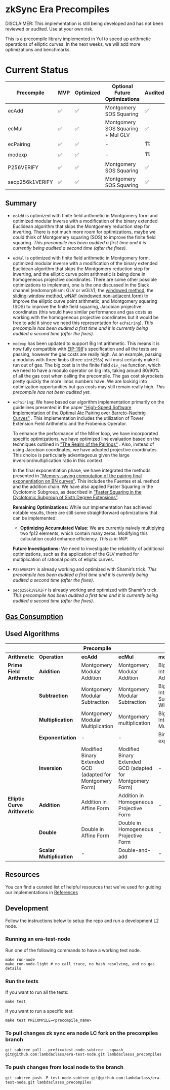 # zkSync Era Precompiles

DISCLAIMER: This implementation is still being developed and has not been reviewed or audited. Use at your own risk.

This is a precompile library implemented in Yul to speed up arithmetic operations of elliptic curves.
In the next weeks, we will add more optimizations and benchmarks.

# Current Status

| Precompile | MVP | Optimized | Optional Future Optimizations | Audited | Comments |
| --- | --- | --- | --- | --- | --- |
| ecAdd | ✅ | ✅ | Montgomery SOS Squaring | ✅ | - |
| ecMul | ✅ | ✅ | Montgomery SOS Squaring + Mul GLV | ✅ | - |
| ecPairing | ✅ | ✅ | - | 🏗️ | - |
| modexp | ✅ | ✅ | - | 🏗️ | - |
| P256VERIFY | ✅ | ✅ | Montgomery SOS Squaring | ✅ | - |
| secp256k1VERIFY | ✅ | ✅ | Montgomery SOS Squaring | ✅ | - |

## Summary

- `ecAdd` is optimized with finite field arithmetic in Montgomery form and optimized modular inverse with a modification of the binary extended Euclidean algorithm that skips the Montgomery reduction step for inverting. There is not much more room for optimizations, maybe we could think of Montgomery squaring (SOS) to improve the finite field squaring. *This precompile has been audited a first time and it is currently being audited a second time (after the fixes).*
- `ecMul` is optimized with finite field arithmetic in Montgomery form, optimized modular inverse with a modification of the binary extended Euclidean algorithm that skips the Montgomery reduction step for inverting, and the elliptic curve point arithmetic is being done in homogeneous projective coordinates. There are some other possible optimizations to implement, one is the one discussed in the Slack channel (endomorphism: GLV or wGLV), the [windowed method](https://en.wikipedia.org/wiki/Elliptic_curve_point_multiplication#Windowed_method), the [sliding-window method](https://en.wikipedia.org/wiki/Elliptic_curve_point_multiplication#Sliding-window_method), [wNAF (windowed non-adjacent form)](https://en.wikipedia.org/wiki/Elliptic_curve_point_multiplication#w-ary_non-adjacent_form_(wNAF)_method) to improve the elliptic curve point arithmetic, and Montgomery squaring (SOS) to improve the finite field squaring, Jacobian projective coordinates (this would have similar performance and gas costs as working with the homogeneous projective coordinates but it would be free to add it since we need this representation for `ecPairing`). *This precompile has been audited a first time and it is currently being audited a second time (after the fixes).*
- `modexp` has been updated to support Big Int arithmetic. This means it is now fully compatible with [EIP-198](https://eips.ethereum.org/EIPS/eip-198)'s specification and all the tests are passing, however the gas costs are really high. As an example, passing a modulus with three limbs (three `uint256`s) will most certainly make it run out of gas. The big cost is in the finite field `div_rem` function, which we need to have a modulo operator on big ints, taking around 80/90% of all the gas cost when calling the precompile. The gas cost skyrockets pretty quickly the more limbs numbers have. We are looking into optimization opportunities but gas costs may still remain really high. *This precompile has not been audited yet.*
- `ecPairing`:
    We have based our algorithm implementation primarily on the guidelines presented in the paper ["High-Speed Software Implementation of the Optimal Ate Pairing over Barreto–Naehrig Curves"](https://eprint.iacr.org/2010/354.pdf) . This implementation includes the utilization of Tower Extension Field Arithmetic and the Frobenius Operator.

    To enhance the performance of the Miller loop, we have incorporated specific optimizations, we have optimized line evaluation based on the techniques outlined in ["The Realm of the Pairings"](https://eprint.iacr.org/2013/722.pdf) . Also, instead of using Jacobian coordinates, we have adopted projective coordinates. This choice is particularly advantageous given the large inversion/multiplication ratio in this context.

    In the final exponentiation phase, we have integrated the methods presented in ["Memory-saving computation of the pairing final exponentiation on BN curves"](https://eprint.iacr.org/2015/192.pdf). This includes the Fuentes et al. method and the addition chain. We have also applied Faster Squaring in the Cyclotomic Subgroup, as described in [”Faster Squaring in the Cyclotomic Subgroup of Sixth Degree Extensions”](https://eprint.iacr.org/2009/565.pdf).

    **Remaining Optimizations:** While our implementation has achieved notable results, there are still some straightforward optimizations that can be implemented:

    - **Optimizing Accumulated Value:** We are currently naively multiplying two fp12 elements, which contain many zeros. Modifying this calculation could enhance efficiency. *This is in WIP.*

    **Future Investigations:**  We need to investigate the reliability of additional optimizations, such as the application of the GLV method for multiplication of rational points of elliptic curves.
- `P256VERIFY` is already working and optimized with Shamir’s trick. *This precompile has been audited a first time and it is currently being audited a second time (after the fixes).*
- `secp256k1VERIFY` is already working and optimized with Shamir’s trick. *This precompile has been audited a first time and it is currently being audited a second time (after the fixes).*

## [Gas Consumption](./docs/src/gas_consumption.md)

## Used Algorithms

|  |  | **Precompile** |  |  |  |  |
| --- | --- | --- | --- | --- | --- | --- |
| **Arithmetic** | **Operation** | **ecAdd** | **ecMul** | **modexp** | **P256VERIFY** | **secp256k1VERIFY** |
| **Prime Field Arithmetic** | **Addition** | Montgomery Modular Addition | Montgomery Modular Addition | Big Unsigned Integer Addition | Montgomery Modular Addition | Montgomery Modular Addition |
|  | **Subtraction** | Montgomery Modular Subtraction | Montgomery Modular Subtraction | Big Unsigned Integer Subtraction With Borrow | Montgomery Modular Subtraction | Montgomery Modular Subtraction |
|  | **Multiplication** | Montgomery Modular Multiplication | Montgomery multiplication | Big Unsigned Integer Multiplication | Montgomery multiplication | Montgomery multiplication |
|  | **Exponentiation** | - | - | Binary exponentiation | - | - |
|  | **Inversion** | Modified Binary Extended GCD (adapted for Montgomery Form) | Modified Binary Extended GCD (adapted for Montgomery Form) | - | Modified Binary Extended GCD (adapted for Montgomery Form) | Modified Binary Extended GCD (adapted for Montgomery Form) |
| **Elliptic Curve Arithmetic** | **Addition** | Addition in Affine Form | Addition in Homogeneous Projective Form | - | Addition in Homogeneous Projective Form | Addition in Homogeneous Projective Form |
|  | **Double** | Double in Affine Form | Double in Homogeneous Projective Form | - | Double in Homogeneous Projective Form | Double in Homogeneous Projective Form |
|  | **Scalar Multiplication** | - | Double-and-add | - | Double-and-add | Double-and-add |

## Resources

You can find a curated list of helpful resources that we've used for guiding our implementations in [References](./References.md)

## Development

Follow the instructions below to setup the repo and run a development L2 node.

### Running an era-test-node

Run one of the following commands to have a working test node.

```
make run-node
make run-node-light # no call trace, no hash resolving, and no gas details
```

### Run the tests

If you want to run all the tests:

```
make test
```

If you want to run a specific test:

```
make test PRECOMPILE=<precompile_name>
```


### To pull changes zk sync era node LC fork on the precompiles branch

```git subtree pull --prefix=test-node-subtree --squash git@github.com:lambdaclass/era-test-node.git lambdaclasss_precompiles```

### To push changes from local node to the branch

 ```git subtree push -P test-node-subtree git@github.com:lambdaclass/era-test-node.git lambdaclasss_precompiles```
